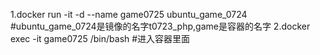 1.docker run -it -d --name game0725  ubuntu_game_0724
#ubuntu_game_0724是镜像的名字t0723_php,game是容器的名字
2.docker exec -it game0725  /bin/bash
#进入容器里面
